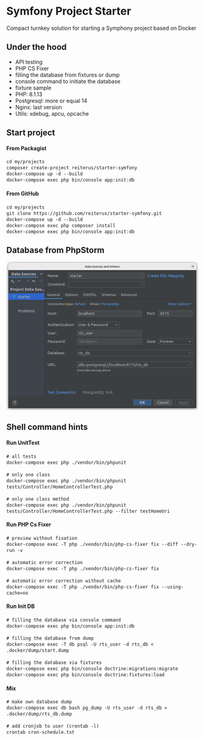 # Symfony Project Starter

Compact turnkey solution for starting a Symphony project based on Docker

## Under the hood
- API testing
- PHP CS Fixer
- filling the database from fixtures or dump
- console command to initiate the database
- fixture sample
- PHP: 8.1.13
- Postgresql: more or equal 14
- Nginx: last version
- Utils: xdebug, apcu, opcache


## Start project

#### From Packagist
```shell
cd my/projects
composer create-project reiterus/starter-symfony
docker-compose up -d --build
docker-compose exec php bin/console app:init:db
```

#### From GitHub
```shell
cd my/projects
git clone https://github.com/reiterus/starter-symfony.git
docker-compose up -d --build
docker-compose exec php composer install
docker-compose exec php bin/console app:init:db
```


## Database from PhpStorm
![Database from PhpStorm](db-phpstorm.png)


## Shell command hints

#### Run UnitTest
```shell
# all tests
docker-compose exec php ./vendor/bin/phpunit

# only one class
docker-compose exec php ./vendor/bin/phpunit tests/Controller/HomeControllerTest.php

# only one class method
docker-compose exec php ./vendor/bin/phpunit tests/Controller/HomeControllerTest.php --filter testHomeUri
```

#### Run PHP Cs Fixer
```shell
# preview without fixation
docker-compose exec -T php ./vendor/bin/php-cs-fixer fix --diff --dry-run -v

# automatic error correction
docker-compose exec -T php ./vendor/bin/php-cs-fixer fix

# automatic error correction without cache
docker-compose exec -T php ./vendor/bin/php-cs-fixer fix --using-cache=no
```

#### Run Init DB

```shell
# filling the database via console command
docker-compose exec php bin/console app:init:db

# filling the database from dump
docker-compose exec -T db psql -U rts_user -d rts_db < .docker/dump/start.dump

# filling the database via fixtures
docker-compose exec php bin/console doctrine:migrations:migrate
docker-compose exec php bin/console doctrine:fixtures:load
```

#### Mix
```shell
# make own database dump
docker-compose exec db bash pg_dump -U rts_user -d rts_db > .docker/dump/rts_db.dump 

# add cronjob to user (crontab -l)
crontab cron-schedule.txt
```
